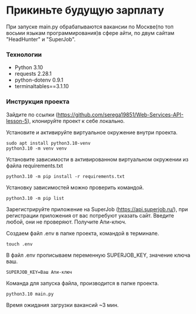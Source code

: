 # Прикиньте будущую зарплату
При запуске main.py обрабатываются вакансии по Москве(по топ восьми языкам программирования)в сфере айти, по двум сайтам 
"HeadHunter" и "SuperJob".

### Технологии
- Python 3.10
- requests 2.28.1
- python-dotenv 0.9.1
- terminaltables==3.1.10

### Инструкция проекта
Зайдите по ссылки (https://github.com/serega19851/Web-Services-API-lesson-5), клонируйте проект к себе локально.

Установите и активируйте виртуальное окружение внутри проекта.
```
sudo apt install python3.10-venv
python3.10 -m venv venv
```
Установите зависимости в активированном виртуальном окружении из файла requirements.txt
```
python3.10 -m pip install -r requirements.txt
```
Установку зависимостей можно проверить командой. 
```
python3.10 -m pip list
```
Зарегистрируйте приложение на SuperJob (https://api.superjob.ru/),
при регистрации приложения от вас потребуют указать сайт.
Введите любой, они не проверяют. Получите Апи-ключ.

Создаем файл .env в папке проекта, командой в терминале.
```
touch .env
```
В файл .env прописываем переменную SUPERJOB_KEY, значение ключа ваш.
```
SUPERJOB_KEY=Ваш Апи-ключ
```
Команда для запуска файла, производится в папке проекта.
```
python3.10 main.py
```
Время ожидания загрузки вакансий ~3 мин.